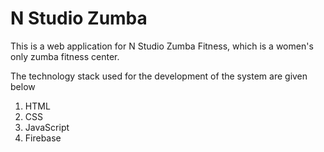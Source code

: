 # N Studio Zumba
This is a web application for N Studio Zumba Fitness, which is a women's only zumba fitness center.

The technology stack used for the development of the system are given  below

1. HTML
2. CSS
3. JavaScript
4. Firebase


